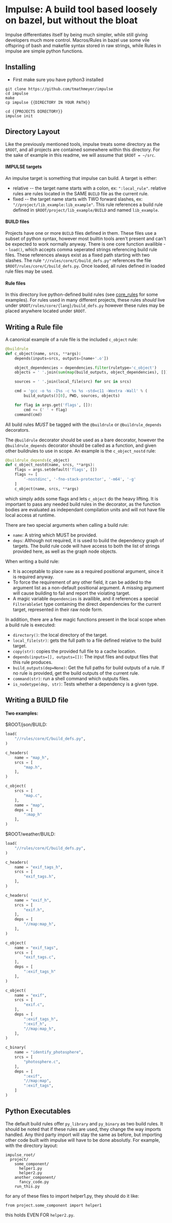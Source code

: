 #  Impulse: A build tool based loosely on bazel, but without the bloat

Impulse differentiates itself by being much simpler, while still giving developers much more control. Macros/Rules in bazel use some vile offspring of bash and makefile syntax stored in raw strings, while Rules in impulse are simple python functions.

## Installing
* First make sure you have python3 installed
```
git clone https://github.com/tmathmeyer/impulse
cd impulse
make
cp impulse {{DIRECTORY IN YOUR PATH}}

cd {{PROJECTS DIRECTORY}}
impulse init
```

## Directory Layout
Like the previously mentioned tools, impulse treats some directory as the ```$ROOT```, and all projects are contained somewhere within this directory. For the sake of example in this readme, we will assume that ```$ROOT = ~/src```.

#### IMPULSE targets
An impulse target is something that impulse can build. A target is either:
* relative -- the target name starts with a colon, ex: ```":local_rule"```. relative rules are rules located in the SAME ```BUILD``` file as the current rule.
* fixed -- the target name starts with TWO forward slashes, ex: ```"//project/lib_example:lib_example"```. This rule references a build rule defined in ```$ROOT/project/lib_example/BUILD``` and named ```lib_example```.

#### BUILD files
Projects have one or more ```BUILD``` files defined in them. These files use a subset of python syntax, however most builtin tools aren't present and can't be expected to work normally anyway. There is one core function availible -- ```load()```, which accepts comma seperated strings referencing build rule files. These references always exist as a fixed path starting with two slashes. The rule ```"//rules/core/C/build_defs.py"``` references the file ```$ROOT/rules/core/C/build_defs.py```. Once loaded, all rules defined in loaded rule files may be used.


#### Rule files
In this directory live python-defined build rules (see [core_rules](CORE) for some examples). For rules used in many different projects, these rules _should_ live under ```$ROOT/rules/core/{lang}/build_defs.py``` however these rules may be placed anywhere located under ```$ROOT```.

## Writing a Rule file
A canonical example of a rule file is the included ```c_object``` rule:
```python
@buildrule
def c_object(name, srcs, **args):
	depends(inputs=srcs, outputs=[name+'.o'])

	object_dependencies = dependencies.filter(ruletype='c_object')
	objects = ' '.join(sum(map(build_outputs, object_dependencies), []))

	sources = ' '.join(local_file(src) for src in srcs)

	cmd = 'gcc -o %s -I%s -c %s %s -std=c11 -Wextra -Wall' % (
		build_outputs()[0], PWD, sources, objects)

	for flag in args.get('flags', []):
		cmd += (' ' + flag)
	command(cmd)
```

All build rules _MUST_ be tagged with the ```@buildrule``` or ```@buildrule_depends``` decorators.

The ```@buildrule``` decorator should be used as a bare decorator, however the ```@buildrule_depends``` decorator should be called as a function, and given other buildrules to use in scope. An example is the ```c_object_nostd``` rule:
```python
@buildrule_depends(c_object)
def c_object_nostd(name, srcs, **args):
	flags = args.setdefault('flags', [])
	flags += [
		'-nostdinc', '-fno-stack-protector', '-m64', '-g'
	]
	c_object(name, srcs, **args)
```
which simply adds some flags and lets ```c_object``` do the heavy lifting. It is important to pass any needed build rules in the decorator, as the function bodies are evaluated as independant compilation units and will not have file local access at runtime.

There are two special arguments when calling a build rule:
* ```name```: A string which MUST be provided.
* ```deps```: Although not required, it is used to build the dependency graph of targets. The build rule code will have access to both the list of strings provided here, as well as the graph node objects.

When writing a build rule:
* It is acceptable to place ```name``` as a required positional argument, since it is required anyway.
* To force the requirement of any other field, it can be added to the argument list as a non-default positional argument. A missing argument will cause building to fail and report the violating target.
* A magic variable ```dependencies``` is availible, and it references a special ```FilterableSet``` type containing the direct dependencies for the current target, represented in their raw node form.

In addition, there are a few magic functions present in the local scope when a build rule is executed:
* ```directory()```: the local directory of the target.
* ```local_file(str)```: gets the full path to a file defined relative to the build target.
* ```copy(str)```: copies the provided full file to a cache location.
* ```depends(inputs=[], outputs=[])```: The input files and output files that this rule produces.
* ```build_outputs(dep=None)```: Get the full paths for build outputs of a rule. If no rule is provided, get the build outputs of the current rule.
* ```command(str)```: run a shell command which outputs files.
* ```is_nodetype(dep, str)```: Tests whether a dependency is a given type.

## Writing a BUILD file
#### Two examples:
$ROOT/json/BUILD:
```python
load(
    "//rules/core/C/build_defs.py",
)

c_headers(
    name = "map_h",
    srcs = [
        "map.h",
    ],
)

c_object(
    srcs = [
        "map.c",
    ],
    name = "map",
    deps = [
        ":map_h"
    ],
)
```

$ROOT/weather/BUILD:
```python
load(
    "//rules/core/C/build_defs.py",
)

c_headers(
    name = "exif_tags_h",
    srcs = [
        "exif_tags.h",
    ],
)

c_headers(
    name = "exif_h",
    srcs = [
        "exif.h",
    ],
    deps = [
        "//map:map_h",
    ],
)

c_object(
    name = "exif_tags",
    srcs = [
        "exif_tags.c",
    ],
    deps = [
        ":exif_tags_h"
    ],
)

c_object(
    name = "exif",
    srcs = [
        "exif.c",
    ],
    deps = [
        ":exif_tags_h",
        ":exif_h",
        "//map:map_h",
    ],
)

c_binary(
    name = "identify_photosphere",
    srcs = [
        "photosphere.c",
    ],
    deps = [
        ":exif",
        "//map:map",
        ":exif_tags",
    ]
)
```

## Python Executables
The default build rules offer ```py_library``` and ```py_binary``` as two build rules. It should be noted that if these rules are used, they change the way imports handled. Any third party import will stay the same as before, but importing other code built with impulse will have to be done absolutly. For example, with the directory layout:
```
impulse_root/
  project/
    some_component/
      helper1.py
      helper2.py
    another_component/
      fancy_code.py
    run_this.py
```
for any of these files to import helper1.py, they should do it like:
```
from project.some_component import helper1
```
this holds EVEN FOR ```helper2.py```.
